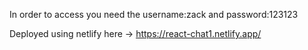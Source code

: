 In order to access you need the username:zack and password:123123

Deployed using netlify here -> https://react-chat1.netlify.app/
